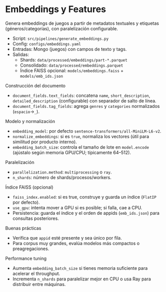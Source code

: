 # Embeddings y Features

Genera embeddings de juegos a partir de metadatos textuales y etiquetas (géneros/categorías), con paralelización configurable.

- Script: `src/pipelines/generate_embeddings.py`
- Config: `configs/embeddings.yaml`
- Entradas: Mongo (juegos) con campos de texto y tags.
- Salidas:
  - Shards: `data/processed/embeddings/part-*.parquet`
  - Consolidado: `data/processed/embeddings.parquet`
  - Índice FAISS opcional: `models/embeddings.faiss` + `models/emb_ids.json`

Construcción del documento
- `document_fields.text_fields`: concatena `name`, `short_description`, `detailed_description` (configurable) con separador de salto de línea.
- `document_fields.tag_fields`: agrega `genres` y `categories` normalizados (`espacio`→`_`).

Modelo y normalización
- `embedding_model`: por defecto `sentence-transformers/all-MiniLM-L6-v2`.
- `normalize_embeddings`: si es `true`, normaliza los vectores (útil para similitud por producto interno).
 - `embedding_batch_size`: controla el tamaño de lote en `model.encode` (ajústalo según memoria GPU/CPU; típicamente 64–512).

Paralelización
- `parallelization.method`: `multiprocessing` o `ray`.
- `n_shards`: número de shards/procesos/workers.

Índice FAISS (opcional)
- `faiss_index.enabled`: si es true, construye y guarda un índice (`FlatIP` por defecto).
- `use_gpu`: intenta mover a GPU si es posible; si falla, cae a CPU.
- Persistencia: guarda el índice y el orden de appids (`emb_ids.json`) para consultas posteriores.

Buenas prácticas
- Verifica que `appid` esté presente y sea único por fila.
- Para corpus muy grandes, evalúa modelos más compactos o preagregaciones.

Performance tuning
- Aumenta `embedding_batch_size` si tienes memoria suficiente para acelerar el throughput.
- Incrementa `n_shards` para paralelizar mejor en CPU o usa Ray para distribuir entre máquinas.
